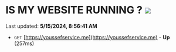 # IS MY WEBSITE RUNNING ? [![](https://img.shields.io/static/v1?label=Sponsor&message=%E2%9D%A4&logo=GitHub&color=%23fe8e86)](https://github.com/sponsors/<username>)

Last updated: **5/15/2024, 8:56:41 AM**

- `GET` [https://youssefservice.me](https://youssefservice.me) - **Up** (257ms)

